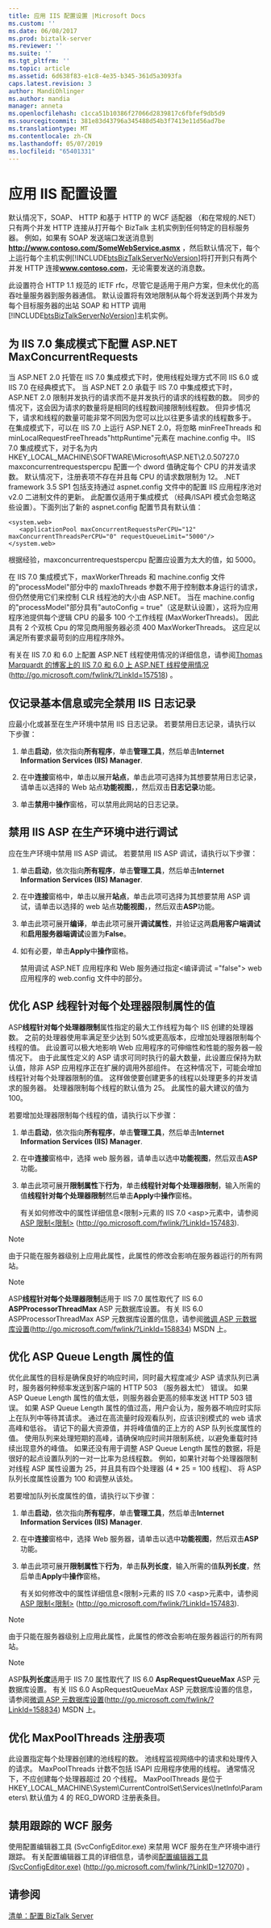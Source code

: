 ```yaml
---
title: 应用 IIS 配置设置 |Microsoft Docs
ms.custom: ''
ms.date: 06/08/2017
ms.prod: biztalk-server
ms.reviewer: ''
ms.suite: ''
ms.tgt_pltfrm: ''
ms.topic: article
ms.assetid: 6d638f83-e1c8-4e35-b345-361d5a3093fa
caps.latest.revision: 3
author: MandiOhlinger
ms.author: mandia
manager: anneta
ms.openlocfilehash: c1cca51b10386f27066d2839817c6fbfef9db5d9
ms.sourcegitcommit: 381e83d43796a345488d54b3f7413e11d56ad7be
ms.translationtype: MT
ms.contentlocale: zh-CN
ms.lasthandoff: 05/07/2019
ms.locfileid: "65401331"
---
```

# <a name="apply-iis-configuration-settings"></a>应用 IIS 配置设置
默认情况下，SOAP、 HTTP 和基于 HTTP 的 WCF 适配器 （和在常规的.NET） 只有两个并发 HTTP 连接从打开每个 BizTalk 主机实例到任何特定的目标服务器。 例如，如果有 SOAP 发送端口发送消息到 **<http://www.contoso.com/SomeWebService.asmx>** ，然后默认情况下，每个上运行每个主机实例[!INCLUDE[btsBizTalkServerNoVersion](../includes/btsbiztalkservernoversion-md.md)]将打开到只有两个并发 HTTP 连接<strong>www.contoso.com</strong>，无论需要发送的消息数。  
  
 此设置符合 HTTP 1.1 规范的 IETF rfc，尽管它是适用于用户方案，但未优化的高吞吐量服务器到服务器通信。 默认设置将有效地限制从每个将发送到两个并发为每个目标服务器的出站 SOAP 和 HTTP 调用[!INCLUDE[btsBizTalkServerNoVersion](../includes/btsbiztalkservernoversion-md.md)]主机实例。  
  
## <a name="configure-aspnet-maxconcurrentrequests-for-iis-70-integrated-mode"></a>为 IIS 7.0 集成模式下配置 ASP.NET MaxConcurrentRequests  
 当 ASP.NET 2.0 托管在 IIS 7.0 集成模式下时，使用线程处理方式不同 IIS 6.0 或 IIS 7.0 在经典模式下。 当 ASP.NET 2.0 承载于 IIS 7.0 中集成模式下时，ASP.NET 2.0 限制并发执行的请求而不是并发执行的请求的线程数的数。 同步的情况下，这会因为请求的数量将是相同的线程数间接限制线程数。 但异步情况下，请求和线程的数量可能非常不同因为您可以比以往更多请求的线程数多于。 在集成模式下，可以在 IIS 7.0 上运行 ASP.NET 2.0，将忽略 minFreeThreads 和 minLocalRequestFreeThreads"httpRuntime"元素在 machine.config 中。 IIS 7.0 集成模式下，对于名为内 HKEY_LOCAL_MACHINE\SOFTWARE\Microsoft\ASP.NET\2.0.50727.0 maxconcurrentrequestspercpu 配置一个 dword 值确定每个 CPU 的并发请求数。 默认情况下，注册表项不存在并且每 CPU 的请求数限制为 12。 .NET framework 3.5 SP1 包括支持通过 aspnet.config 文件中的配置 IIS 应用程序池对 v2.0 二进制文件的更新。 此配置仅适用于集成模式 （经典/ISAPI 模式会忽略这些设置）。下面列出了新的 aspnet.config 配置节具有默认值：  
  
```  
<system.web>  
   <applicationPool maxConcurrentRequestsPerCPU="12" maxConcurrentThreadsPerCPU="0" requestQueueLimit="5000"/>  
</system.web>  
```  
  
 根据经验，maxconcurrentrequestspercpu 配置应设置为太大的值，如 5000。  
  
 在 IIS 7.0 集成模式下，maxWorkerThreads 和 machine.config 文件的"processModel"部分中的 maxIoThreads 参数不用于控制数本身运行的请求，但仍然使用它们来控制 CLR 线程池的大小由 ASP.NET。 当在 machine.config 的"processModel"部分具有"autoConfig = true"（这是默认设置），这将为应用程序池提供每个逻辑 CPU 的最多 100 个工作线程 (MaxWorkerThreads)。 因此具有 2 个双核 Cpu 的常见商用服务器必须 400 MaxWorkerThreads。 这应足以满足所有要求最苛刻的应用程序除外。  
  
 有关在 IIS 7.0 和 6.0 上配置 ASP.NET 线程使用情况的详细信息，请参阅[Thomas Marquardt 的博客上的 IIS 7.0 和 6.0 上 ASP.NET 线程使用情况](http://go.microsoft.com/fwlink/?LinkId=157518)(http://go.microsoft.com/fwlink/?LinkId=157518) 。  
  
## <a name="log-only-essential-information-or-completely-disable-iis-logging"></a>仅记录基本信息或完全禁用 IIS 日志记录  
 应最小化或甚至在生产环境中禁用 IIS 日志记录。 若要禁用日志记录，请执行以下步骤：  
  
1.  单击**启动**，依次指向**所有程序**，单击**管理工具**，然后单击**Internet Information Services (IIS) Manager**.  
  
2.  在中**连接**窗格中，单击以展开**站点**，单击此项可选择为其想要禁用日志记录，请单击以选择的 Web 站点**功能视图**，，然后双击**日志记录**功能。  
  
3.  单击**禁用**中**操作**窗格，可以禁用此网站的日志记录。  
  
## <a name="disable-iis-asp-debugging-in-production-environments"></a>禁用 IIS ASP 在生产环境中进行调试  
 应在生产环境中禁用 IIS ASP 调试。 若要禁用 IIS ASP 调试，请执行以下步骤：  
  
1. 单击**启动**，依次指向**所有程序**，单击**管理工具**，然后单击**Internet Information Services (IIS) Manager**.  
  
2. 在中**连接**窗格中，单击以展开**站点**，单击此项可选择为其想要禁用 ASP 调试，请单击以选择的 web 站点**功能视图**，，然后双击**ASP**功能。  
  
3. 单击此项可展开**编译**，单击此项可展开**调试属性**，并验证这两**启用客户端调试**和**启用服务器端调试**设置为**False**。  
  
4. 如有必要，单击**Apply**中**操作**窗格。  
  
   禁用调试 ASP.NET 应用程序和 Web 服务通过指定\<编译调试 ="false"\> web 应用程序的 web.config 文件中的部分。  
  
## <a name="tune-the-value-of-the-asp-threads-per-processor-limit-property"></a>优化 ASP 线程针对每个处理器限制属性的值  
 ASP**线程针对每个处理器限制**属性指定的最大工作线程为每个 IIS 创建的处理器数。 之前的处理器使用率满足至少达到 50%或更高版本，应增加处理器限制每个线程的值。 此设置可以极大地影响 Web 应用程序的可伸缩性和性能的服务器一般情况下。 由于此属性定义的 ASP 请求可同时执行的最大数量，此设置应保持为默认值，除非 ASP 应用程序正在扩展的调用外部组件。 在这种情况下，可能会增加线程针对每个处理器限制的值。 这样做使要创建更多的线程以处理更多的并发请求的服务器。 处理器限制每个线程的默认值为 25。 此属性的最大建议的值为 100。  
  
 若要增加处理器限制每个线程的值，请执行以下步骤：  
  
1. 单击**启动**，依次指向**所有程序**，单击**管理工具**，然后单击**Internet Information Services (IIS) Manager**.  
  
2. 在中**连接**窗格中，选择 web 服务器，请单击以选中**功能视图**，然后双击**ASP**功能。  
  
3. 单击此项可展开**限制属性**下**行为**，单击**线程针对每个处理器限制**，输入所需的值**线程针对每个处理器限制**然后单击**Apply**中**操作**窗格。  
  
   有关如何修改中的属性详细信息\<限制\>元素的 IIS 7.0 \<asp\>元素中，请参阅[ASP 限制\<限制\>](http://go.microsoft.com/fwlink/?LinkId=157483) (http://go.microsoft.com/fwlink/?LinkId=157483).  
  
> [!NOTE]  
>  由于只能在服务器级别上应用此属性，此属性的修改会影响在服务器运行的所有网站。  
  
> [!NOTE]  
>  ASP**线程针对每个处理器限制**适用于 IIS 7.0 属性取代了 IIS 6.0 **ASPProcessorThreadMax** ASP 元数据库设置。 有关 IIS 6.0 ASPProcessorThreadMax ASP 元数据库设置的信息，请参阅[微调 ASP 元数据库设置](http://go.microsoft.com/fwlink/?LinkId=158834)(http://go.microsoft.com/fwlink/?LinkId=158834) MSDN 上。  
  
## <a name="tune-the-value-of-the-asp-queue-length-property"></a>优化 ASP Queue Length 属性的值  
 优化此属性的目标是确保良好的响应时间，同时最大程度减少 ASP 请求队列已满时，服务器何种频率发送到客户端的 HTTP 503 （服务器太忙） 错误。 如果 ASP Queue Length 属性的值太低，则服务器会更高的频率发送 HTTP 503 错误。 如果 ASP Queue Length 属性的值过高，用户会认为，服务器不响应时实际上在队列中等待其请求。 通过在高流量时段观看队列，应该识别模式的 web 请求高峰和低谷。 请记下的最大资源值，并将峰值值的正上方的 ASP 队列长度属性的值。 使用队列来处理短期的高峰，请确保响应时间并限制系统，以避免重载时持续出现意外的峰值。 如果还没有用于调整 ASP Queue Length 属性的数据，将是很好的起点设置队列的一对一比率为总线程数。 例如，如果针对每个处理器限制对线程 ASP 属性设置为 25，并且具有四个处理器 (4 * 25 = 100 线程)、 将 ASP 队列长度属性设置为 100 和调整从该处。  
  
 若要增加队列长度属性的值，请执行以下步骤：  
  
1. 单击**启动**，依次指向**所有程序**，单击**管理工具**，然后单击**Internet Information Services (IIS) Manager**.  
  
2. 在中**连接**窗格中，选择 Web 服务器，请单击以选中**功能视图**，然后双击**ASP**功能。  
  
3. 单击此项可展开**限制属性**下**行为**，单击**队列长度**，输入所需的值**队列长度**，然后单击**Apply**中**操作**窗格。  
  
   有关如何修改中的属性详细信息\<限制\>元素的 IIS 7.0 \<asp\>元素中，请参阅[ASP 限制\<限制\>](http://go.microsoft.com/fwlink/?LinkId=157483) (http://go.microsoft.com/fwlink/?LinkId=157483).  
  
> [!NOTE]  
>  由于只能在服务器级别上应用此属性，此属性的修改会影响在服务器运行的所有网站。  
  
> [!NOTE]  
>  ASP**队列长度**适用于 IIS 7.0 属性取代了 IIS 6.0 **AspRequestQueueMax** ASP 元数据库设置。 有关 IIS 6.0 AspRequestQueueMax ASP 元数据库设置的信息，请参阅[微调 ASP 元数据库设置](http://go.microsoft.com/fwlink/?LinkId=158834)(http://go.microsoft.com/fwlink/?LinkId=158834) MSDN 上。  
  
## <a name="tune-the-maxpoolthreads-registry-entry"></a>优化 MaxPoolThreads 注册表项  
 此设置指定每个处理器创建的池线程的数。 池线程监视网络中的请求和处理传入的请求。 MaxPoolThreads 计数不包括 ISAPI 应用程序使用的线程。 通常情况下，不应创建每个处理器超过 20 个线程。 MaxPoolThreads 是位于 HKEY_LOCAL_MACHINE\System\CurrentControlSet\Services\InetInfo\Parameters\ 默认值为 4 的 REG_DWORD 注册表条目。  
  
## <a name="disable-wcf-services-tracing"></a>禁用跟踪的 WCF 服务  
 使用配置编辑器工具 (SvcConfigEditor.exe) 来禁用 WCF 服务在生产环境中进行跟踪。 有关配置编辑器工具的详细信息，请参阅[配置编辑器工具 (SvcConfigEditor.exe)](http://go.microsoft.com/fwlink/?LinkID=127070) (http://go.microsoft.com/fwlink/?LinkID=127070) 。  
  
## <a name="see-also"></a>请参阅  
 [清单：配置 BizTalk Server](../technical-guides/checklist-configuring-biztalk-server.md)